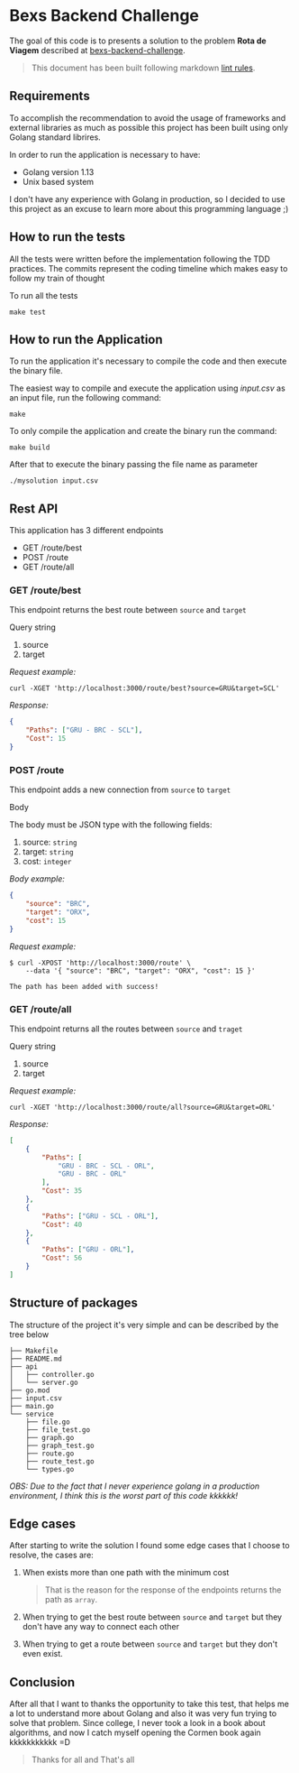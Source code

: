 # Bexs Backend Challenge

The goal of this code is to presents a solution to the problem **Rota de Viagem** described at
[bexs-backend-challenge](https://bitbucket.org/bexstech/bexs-backend-exam/src/master/).

> This document has been built following markdown [lint rules](https://github.com/markdownlint/markdownlint).

## Requirements

To accomplish the recommendation to avoid the usage of frameworks and
external libraries as much as possible this project has been built using only
Golang standard librires.

In order to run the application is necessary to have:

- Golang version 1.13
- Unix based system

I don't have any experience with Golang in production, so I decided to use this project as an excuse
to learn more about this programming language ;)

## How to run the tests

All the tests were written before the implementation following the TDD practices.
The commits represent the coding timeline which makes easy to follow
my train of thought

To run all the tests

```shell
make test
```

## How to run the Application

To run the application it's necessary to compile the code and then execute the binary file.

The easiest way to compile and execute the application using *input.csv* as an 
input file, run the following command:

```shell
make
```

To only compile the application and create the binary run the command:

```shell
make build
```

After that to execute the binary passing the file name as parameter

```shell
./mysolution input.csv
```

## Rest API

This application has 3 different endpoints

- GET /route/best
- POST /route
- GET /route/all

### GET /route/best

This endpoint returns the best route between `source` and `target`

Query string

1. source
1. target

*Request example:*

```shell
curl -XGET 'http://localhost:3000/route/best?source=GRU&target=SCL'
```

*Response:*

```json
{
    "Paths": ["GRU - BRC - SCL"],
    "Cost": 15
}
```

### POST /route

This endpoint adds a new connection from `source` to `target`

Body

The body must be JSON type with the following fields:

1. source: `string`
1. target: `string`
1. cost: `integer`

*Body example:*

```json
{ 
    "source": "BRC",
    "target": "ORX",
    "cost": 15
}
```

*Request example:*

```shell
$ curl -XPOST 'http://localhost:3000/route' \
    --data '{ "source": "BRC", "target": "ORX", "cost": 15 }'

The path has been added with success!
```

### GET /route/all

This endpoint returns all the routes between `source` and `traget`

Query string

1. source
1. target

*Request example:*

```shell
curl -XGET 'http://localhost:3000/route/all?source=GRU&target=ORL'
```

*Response:*

```json
[
    {
        "Paths": [
            "GRU - BRC - SCL - ORL",
            "GRU - BRC - ORL"
        ],
        "Cost": 35
    },
    {
        "Paths": ["GRU - SCL - ORL"],
        "Cost": 40
    },
    {
        "Paths": ["GRU - ORL"],
        "Cost": 56
    }
]
```


## Structure of packages

The structure of the project it's very simple and can be described by the tree below

```
├── Makefile
├── README.md
├── api
│   ├── controller.go
│   └── server.go
├── go.mod
├── input.csv
├── main.go
└── service
    ├── file.go
    ├── file_test.go
    ├── graph.go
    ├── graph_test.go
    ├── route.go
    ├── route_test.go
    └── types.go
```

*OBS: Due to the fact that I never experience golang in a production
environment, I think this is the worst part of this code kkkkkk!*

## Edge cases

After starting to write the solution I found some edge cases that
I choose to resolve, the cases are:

1. When exists more than one path with the minimum cost

    > That is the reason for the response of the endpoints returns the path as `array`.

2. When trying to get the best route between `source` and `target` but they
don't have any way to connect each other

3. When trying to get a route between `source` and `target` but they don't even exist.

## Conclusion

After all that I want to thanks the opportunity to take this test, that helps
me a lot to understand more about Golang and also it was very fun trying to
solve that problem. Since college, I never took a look in a book about
algorithms, and now I catch myself opening the Cormen book again kkkkkkkkkkk =D

> Thanks for all and That's all
